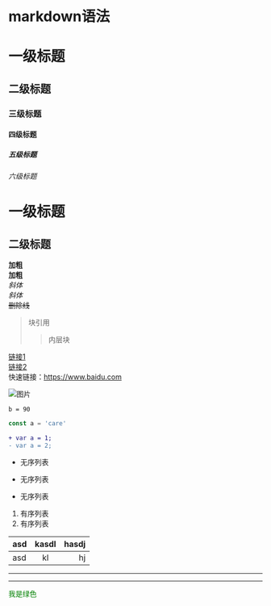 # markdown语法

# 一级标题
## 二级标题
### 三级标题
#### 四级标题
##### 五级标题
###### 六级标题

一级标题
===
二级标题
---

**加粗**  
__加粗__  
*斜体*  
_斜体_  
~~删除线~~  


> 块引用
>> 内层块

[链接1](https://www.baidu.com)  
[链接2](https://www.baidu.com "asdasd")  
快速链接：<https://www.baidu.com>  

![图片](http://h.hiphotos.baidu.com/exp/w=500/sign=e7873173ab4bd11304cdb7326aafa488/b21c8701a18b87d6086d7e1f010828381f30fd87.jpg)

`b = 90`
```js
const a = 'care'
```
```diff
+ var a = 1;
- var a = 2;
```
* 无序列表
+ 无序列表
- 无序列表
1. 有序列表  
2. 有序列表

| asd | kasdl | hasdj |
| :-- | :---: |  ---: |
| asd | kl    | hj    |

***
---

<font color=#008000>我是绿色</font>
